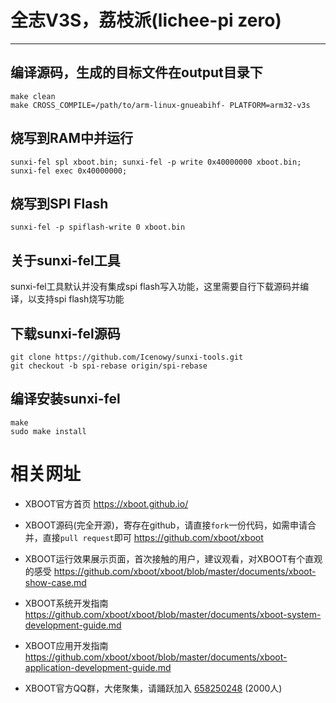 # 全志V3S，荔枝派(lichee-pi zero)

***

## 编译源码，生成的目标文件在output目录下
```shell
make clean
make CROSS_COMPILE=/path/to/arm-linux-gnueabihf- PLATFORM=arm32-v3s
```

## 烧写到RAM中并运行
```shell
sunxi-fel spl xboot.bin; sunxi-fel -p write 0x40000000 xboot.bin; sunxi-fel exec 0x40000000;
```

## 烧写到SPI Flash
```shell
sunxi-fel -p spiflash-write 0 xboot.bin
```

## 关于sunxi-fel工具

sunxi-fel工具默认并没有集成spi flash写入功能，这里需要自行下载源码并编译，以支持spi flash烧写功能

## 下载sunxi-fel源码
```shell
git clone https://github.com/Icenowy/sunxi-tools.git
git checkout -b spi-rebase origin/spi-rebase
```

## 编译安装sunxi-fel
```shell
make
sudo make install
```

# 相关网址

- XBOOT官方首页
  https://xboot.github.io/

- XBOOT源码(完全开源)，寄存在github，请直接`fork`一份代码，如需申请合并，直接`pull request`即可
  https://github.com/xboot/xboot

- XBOOT运行效果展示页面，首次接触的用户，建议观看，对XBOOT有个直观的感受
  https://github.com/xboot/xboot/blob/master/documents/xboot-show-case.md

- XBOOT系统开发指南
  https://github.com/xboot/xboot/blob/master/documents/xboot-system-development-guide.md

- XBOOT应用开发指南
  https://github.com/xboot/xboot/blob/master/documents/xboot-application-development-guide.md

- XBOOT官方QQ群，大佬聚集，请踊跃加入
  [658250248](https://jq.qq.com/?_wv=1027&k=5BOkXYO) (2000人)